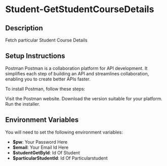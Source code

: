 # Student-GetStudentCourseDetails

## Description
Fetch particular Student Course Details

## Setup Instructions
Postman
Postman is a collaboration platform for API development. It simplifies each step of building an API and streamlines collaboration, enabling you to create better APIs faster.

To install Postman, follow these steps:

Visit the Postman website.
Download the version suitable for your platform.
Run the installer.

## Environment Variables
You will need to set the following environment variables:

- **$pw**: Your Password Here
- **$email**: Your Email Id Here
- **$studentGetById**: Id Of Student 
- **$particularStudentId**: Id Of Particularstudent


